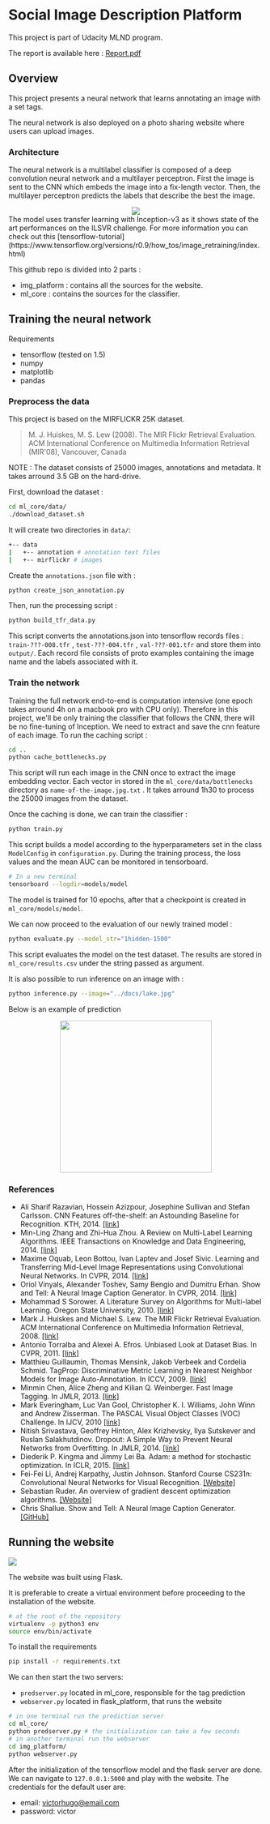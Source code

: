 # Social Image Description Platform
This project is part of Udacity MLND program.

The report is available here : [Report.pdf](https://github.com/Nlte/social-image-platform/blob/master/Report.pdf)

## Overview
This project presents a neural network that learns annotating an image with a set tags.

The neural network is also deployed on a photo sharing website where users can upload images.

### Architecture
The neural network is a multilabel classifier is composed of a deep convolution neural network and a multilayer perceptron.
First the image is sent to the CNN which embeds the image into a fix-length vector. Then, the multilayer perceptron predicts the labels that describe the best the image.
<div style="text-align:center">
<img src="https://raw.githubusercontent.com/Nlte/social-image-platform/master/docs/architecture.jpg"/>
</div>
The model uses transfer learning with Inception-v3 as it shows state of the art performances on the ILSVR challenge.
For more information you can check out this [tensorflow-tutorial](https://www.tensorflow.org/versions/r0.9/how_tos/image_retraining/index.html)

This github repo is divided into 2 parts :
- img_platform : contains all the sources for the website.
- ml_core : contains the sources for the classifier.


## Training the neural network
Requirements
- tensorflow (tested on 1.5)
- numpy
- matplotlib
- pandas

### Preprocess the data
This project is based on the MIRFLICKR 25K dataset.

>M. J. Huiskes, M. S. Lew (2008). The MIR Flickr Retrieval Evaluation. ACM International Conference on Multimedia Information Retrieval (MIR'08), Vancouver, Canada

NOTE : The dataset consists of 25000 images, annotations and metadata. It takes arround 3.5 GB on the hard-drive.

First, download the dataset :

```sh
cd ml_core/data/
./download_dataset.sh
```
It will create two directories in `data/`:

```sh
+-- data
|   +-- annotation # annotation text files
|   +-- mirflickr # images
```
Create the `annotations.json` file with :
```sh
python create_json_annotation.py
```
Then, run the processing script :
```sh
python build_tfr_data.py
```
This script converts the annotations.json into tensorflow records files : `train-???-008.tfr` , `test-???-004.tfr` , `val-???-001.tfr` and store them into `output/`.
Each record file consists of proto examples containing the image name and the labels associated with it.

### Train the network
Training the full network end-to-end is computation intensive (one epoch takes arround 4h on a macbook pro with CPU only). Therefore in this project, we'll be only training the classifier that follows the CNN, there will be no fine-tuning of Inception.
We need to extract and save the cnn feature of each image.
To run the caching script :
```sh
cd ..
python cache_bottlenecks.py
```
This script will run each image in the CNN once to extract the image embedding vector. Each vector in stored in the `ml_core/data/bottlenecks` directory as `name-of-the-image.jpg.txt` .
It takes arround 1h30 to process the 25000 images from the dataset.

Once the caching is done, we can train the classifier :

```sh
python train.py
```
This script builds a model according to the hyperparameters set in the class `ModelConfig` in `configuration.py`.
During the training process, the loss values and the mean AUC can be monitored in tensorboard.
```sh
# In a new terminal
tensorboard --logdir=models/model
```
The model is trained for 10 epochs, after that a checkpoint is created in `ml_core/models/model`.

We can now proceed to the evaluation of our newly trained model :
```sh
python evaluate.py --model_str="1hidden-1500"
```
This script evaluates the model on the test dataset. The results are stored in `ml_core/results.csv` under the string passed as argument.

It is also possible to run inference on an image with :
```sh
python inference.py --image="../docs/lake.jpg"
```
Below is an example of prediction
<div style="text-align:center">
<img src="https://raw.githubusercontent.com/Nlte/social-image-platform/master/docs/example_inference.png" width="300" height="300"/>
</div>

### References

- Ali Sharif Razavian, Hossein Azizpour, Josephine Sullivan and Stefan Carlsson. CNN Features off-the-shelf: an Astounding Baseline for Recognition. KTH, 2014. [[link]](https://arxiv.org/abs/1403.6382)
- Min-Ling Zhang and Zhi-Hua Zhou. A Review on Multi-Label Learning Algorithms. IEEE Transactions on Knowledge and Data Engineering, 2014. [[link]](http://cse.seu.edu.cn/people/zhangml/files/TKDE'13.pdf)
- Maxime Oquab, Leon Bottou, Ivan Laptev and Josef Sivic. Learning and Transferring Mid-Level Image Representations using Convolutional Neural Networks. In CVPR, 2014. [[link]](http://www.di.ens.fr/willow/pdfscurrent/oquab14cvpr.pdf)
- Oriol Vinyals, Alexander Toshev, Samy Bengio and Dumitru Erhan. Show and Tell: A Neural Image Caption Generator. In CVPR, 2014. [[link]](https://arxiv.org/abs/1411.4555)
- Mohammad S Sorower. A Literature Survey on Algorithms for Multi-label Learning. Oregon State University, 2010. [[link]](http://people.oregonstate.edu/~sorowerm/pdf/Qual-Multilabel-Shahed-CompleteVersion.pdf)
- Mark J. Huiskes and Michael S. Lew. The MIR Flickr Retrieval Evaluation. ACM International Conference on Multimedia Information Retrieval, 2008. [[link]](http://press.liacs.nl/mirflickr/mirflickr.pdf)
- Antonio Torralba and Alexei A. Efros. Unbiased Look at Dataset Bias. In CVPR, 2011. [[link]](https://people.csail.mit.edu/torralba/publications/datasets_cvpr11.pdf)
- Matthieu Guillaumin, Thomas Mensink, Jakob Verbeek and Cordelia Schmid. TagProp: Discriminative Metric Learning in Nearest Neighbor Models for Image Auto-Annotation. In ICCV, 2009. [[link]](http://class.inrialpes.fr/pub/guillaumin-iccv09b.pdf)
- Minmin Chen, Alice Zheng and Kilian Q. Weinberger. Fast Image Tagging. In JMLR, 2013. [[link]](http://www.jmlr.org/proceedings/papers/v28/chen13j.pdf)
- Mark Everingham, Luc Van Gool, Christopher K. I. Williams, John Winn and Andrew Zisserman. The PASCAL Visual Object Classes (VOC) Challenge. In IJCV, 2010 [[link]](http://citeseerx.ist.psu.edu/viewdoc/download?doi=10.1.1.167.6629&rep=rep1&type=pdf)
- Nitish Srivastava, Geoffrey Hinton, Alex Krizhevsky, Ilya Sutskever and Ruslan Salakhutdinov. Dropout: A Simple Way to Prevent Neural Networks from Overfitting. In JMLR, 2014. [[link]](https://www.cs.toronto.edu/~hinton/absps/JMLRdropout.pdf)
- Diederik P. Kingma and Jimmy Lei Ba. Adam: a method for stochastic optimization. In ICLR, 2015. [[link]](https://arxiv.org/pdf/1412.6980v8.pdf)
- Fei-Fei Li, Andrej Karpathy, Justin Johnson. Stanford Course CS231n: Convolutional Neural Networks for Visual Recognition.  [[Website]](http://cs231n.stanford.edu)
- Sebastian Ruder. An overview of gradient descent optimization algorithms. [[Website]](http://sebastianruder.com/optimizing)
- Chris Shallue. Show and Tell: A Neural Image Caption Generator. [[GitHub]](https://github.com/cshallue/models/tree/master/im2txt)



## Running the website

<img src="https://raw.githubusercontent.com/Nlte/social-image-platform/master/docs/frontpage.png" />

The website was built using Flask.

It is preferable to create a virtual environment before proceeding to the installation of the website.
```sh
# at the root of the repository
virtualenv -p python3 env
source env/bin/activate
```
To install the requirements
```sh
pip install -r requirements.txt
```
We can then start the two servers:
- `predserver.py` located in ml_core, responsible for the tag prediction
- `webserver.py` located in flask_platform, that runs the website
```sh
# in one terminal run the prediction server
cd ml_core/
python predserver.py # the initialization can take a few seconds
# in another terminal run the webserver
cd img_platform/
python webserver.py
```

After the initialization of the tensorflow model and the flask server are done. We can navigate to `127.0.0.1:5000` and play with the website.
The credentials for the default user are:
- email: victorhugo@email.com
- password: victor
